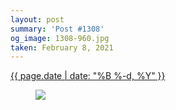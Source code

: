 ```yaml
---
layout: post
summary: 'Post #1308'
og_image: 1308-960.jpg
taken: February 8, 2021
---
```


<div class="post">
 <time>
  <a href="/1308">
   {{ page.date | date: "%B %-d, %Y" }}
  </a>
 </time>
 <a href="/1308">
  <figure data-taken="2/8/2021">
   <img sizes="(min-width: 700px) 50vw, calc(100vw - 2rem)" src="{{ site.assets_url }}/1308-480.jpg" srcset="{{ site.assets_url }}/1308-240.jpg 240w, {{ site.assets_url }}/1308-480.jpg 480w, {{ site.assets_url }}/1308-720.jpg 720w, {{ site.assets_url }}/1308-960.jpg 960w"/>
  </figure>
 </a>
</div>
